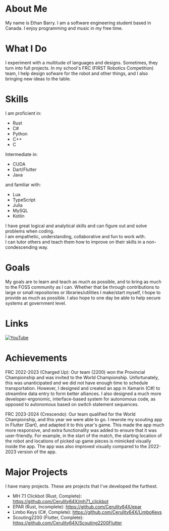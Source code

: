 # About Me
My name is Ethan Barry. I am a software engineering student based in Canada. I enjoy programming and music in my free time.

# What I Do
I experiment with a multitude of languages and designs. Sometimes, they turn into full projects. In my school's FRC (FIRST Robotics Competition) team, I help design sofware for the robot and other things, and I also bringing new ideas to the table.

# Skills
I am proficient in:
- Rust
- C#
- Python
- C++
- C

Intermediate in:
- CUDA
- Dart/Flutter
- Java

and familiar with:
- Lua
- TypeScript
- Julia
- MySQL
- Kotlin

I have great logical and analytical skills and can figure out and solve problems when coding.\
I am empathetic, understanding, collaborative and fun to work with.\
I can tutor others and teach them how to improve on their skills in a non-condescending way.

# Goals
My goals are to learn and teach as much as possible, and to bring as much to the FOSS community as I can. Whether that be through contributions to large or small repositories or libraries/utilities I make/start myself, I hope to provide as much as possible. I also hope to one day be able to help secure systems at government level.

# Links
[![YouTube](https://img.shields.io/badge/YouTube-Cerulity-dd2222?labelColor=222222&logo=youtube)](https://www.youtube.com/@cerulity32k)

# Achievements
FRC 2022-2023 (Charged Up): Our team (2200) won the Provincial Championship and was invited to the World Championship. Unfortunately, this was unanticipated and we did not have enough time to schedule transportation. However, I designed and created an app in Xamarin (C#) to streamline data entry to form better alliances. I also designed a much more developer-ergonomic, interface-based system for autonomous code, as opposed to autonomous based on switch statement sequences.

FRC 2023-2024 (Crescendo): Our team qualified for the World Championship, and this year we were able to go. I rewrote my scouting app in Flutter (Dart), and adapted it to this year's game. This made the app much more responsive, and extra functionality was added to ensure that it was user-friendly. For example, in the start of the match, the starting location of the robot and locations of picked up game pieces is mimicked visually inside the app. The app was also improved visually compared to the 2022-2023 version of the app.

# Major Projects
I have many projects. These are projects that I've developed the furthest.

- MH 7.1 Clickbot (Rust, Complete): https://github.com/Cerulity64X/mh71_clickbot
- EPAR (Rust, Incomplete): https://github.com/Cerulity64X/epar
- Limbo Keys (C#, Complete): https://github.com/Cerulity64X/LimboKeys
- Scouting2200 (Flutter, Complete): https://github.com/Cerulity64X/Scouting2200Flutter
